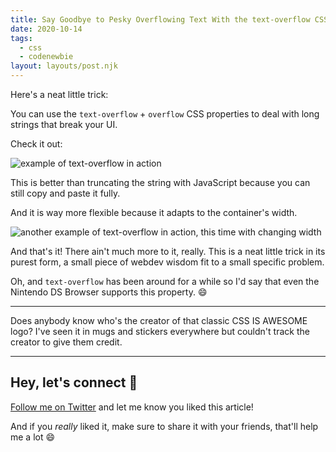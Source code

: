 ```yaml
---
title: Say Goodbye to Pesky Overflowing Text With the text-overflow CSS Property
date: 2020-10-14
tags:
  - css
  - codenewbie
layout: layouts/post.njk
---
```


Here's a neat little trick:

You can use the `text-overflow` + `overflow` CSS properties to deal with long strings that break your UI.

Check it out:

![example of text-overflow in action](https://dev-to-uploads.s3.amazonaws.com/i/pgvrw2ieqh0mrgl49mu2.gif)

This is better than truncating the string with JavaScript because you can still copy and paste it fully.

And it is way more flexible because it adapts to the container's width.

![another example of text-overflow in action, this time with changing width](https://dev-to-uploads.s3.amazonaws.com/i/wl5y6n1q1v87iw0b8lk3.gif)

And that's it! There ain't much more to it, really. This is a neat little trick in its purest form, a small piece of webdev wisdom fit to a small specific problem.

Oh, and `text-overflow` has been around for a while so I'd say that even the Nintendo DS Browser supports this property. 😄

---

Does anybody know who's the creator of that classic CSS IS AWESOME logo? I've seen it in mugs and stickers everywhere but couldn't track the creator to give them credit.

---

## Hey, let's connect 👋

[Follow me on Twitter](https://twitter.com/paladini_dev) and let me know you liked this article!

And if you _really_ liked it, make sure to share it with your friends, that'll help me a lot 😄
